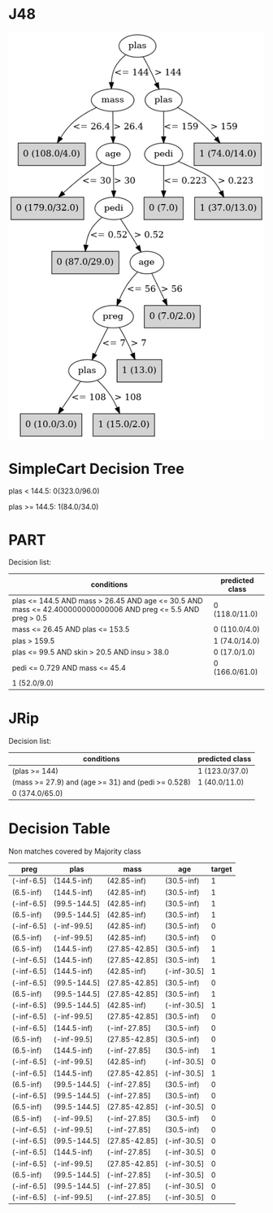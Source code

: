 # J48

![](last_J48_graph.png)

# SimpleCart Decision Tree

plas < 144.5: 0(323.0/96.0)

plas >= 144.5: 1(84.0/34.0)

# PART

Decision list:

conditions|predicted class
---|---
plas <= 144.5 AND mass > 26.45 AND age <= 30.5 AND mass <= 42.400000000000006 AND preg <= 5.5 AND preg > 0.5| 0 (118.0/11.0)
mass <= 26.45 AND plas <= 153.5| 0 (110.0/4.0)
plas > 159.5| 1 (74.0/14.0)
plas <= 99.5 AND skin > 20.5 AND insu > 38.0| 0 (17.0/1.0)
pedi <= 0.729 AND mass <= 45.4| 0 (166.0/61.0)
| 1 (52.0/9.0)


# JRip

Decision list:

conditions|predicted class
---|---
(plas >= 144)|1 (123.0/37.0)
(mass >= 27.9) and (age >= 31) and (pedi >= 0.528)|1 (40.0/11.0)
|0 (374.0/65.0)


# Decision Table

Non matches covered by Majority class

preg|plas|mass|age|target
---|---|---|---|---
(-inf-6.5]|(144.5-inf)|(42.85-inf)|(30.5-inf)|1
(6.5-inf)|(144.5-inf)|(42.85-inf)|(30.5-inf)|1
(-inf-6.5]|(99.5-144.5]|(42.85-inf)|(30.5-inf)|1
(6.5-inf)|(99.5-144.5]|(42.85-inf)|(30.5-inf)|1
(-inf-6.5]|(-inf-99.5]|(42.85-inf)|(30.5-inf)|0
(6.5-inf)|(-inf-99.5]|(42.85-inf)|(30.5-inf)|0
(6.5-inf)|(144.5-inf)|(27.85-42.85]|(30.5-inf)|1
(-inf-6.5]|(144.5-inf)|(27.85-42.85]|(30.5-inf)|1
(-inf-6.5]|(144.5-inf)|(42.85-inf)|(-inf-30.5]|1
(-inf-6.5]|(99.5-144.5]|(27.85-42.85]|(30.5-inf)|0
(6.5-inf)|(99.5-144.5]|(27.85-42.85]|(30.5-inf)|1
(-inf-6.5]|(99.5-144.5]|(42.85-inf)|(-inf-30.5]|1
(-inf-6.5]|(-inf-99.5]|(27.85-42.85]|(30.5-inf)|0
(-inf-6.5]|(144.5-inf)|(-inf-27.85]|(30.5-inf)|0
(6.5-inf)|(-inf-99.5]|(27.85-42.85]|(30.5-inf)|0
(6.5-inf)|(144.5-inf)|(-inf-27.85]|(30.5-inf)|1
(-inf-6.5]|(-inf-99.5]|(42.85-inf)|(-inf-30.5]|0
(-inf-6.5]|(144.5-inf)|(27.85-42.85]|(-inf-30.5]|1
(6.5-inf)|(99.5-144.5]|(-inf-27.85]|(30.5-inf)|0
(-inf-6.5]|(99.5-144.5]|(-inf-27.85]|(30.5-inf)|0
(6.5-inf)|(99.5-144.5]|(27.85-42.85]|(-inf-30.5]|0
(6.5-inf)|(-inf-99.5]|(-inf-27.85]|(30.5-inf)|0
(-inf-6.5]|(-inf-99.5]|(-inf-27.85]|(30.5-inf)|0
(-inf-6.5]|(99.5-144.5]|(27.85-42.85]|(-inf-30.5]|0
(-inf-6.5]|(144.5-inf)|(-inf-27.85]|(-inf-30.5]|0
(-inf-6.5]|(-inf-99.5]|(27.85-42.85]|(-inf-30.5]|0
(6.5-inf)|(99.5-144.5]|(-inf-27.85]|(-inf-30.5]|0
(-inf-6.5]|(99.5-144.5]|(-inf-27.85]|(-inf-30.5]|0
(-inf-6.5]|(-inf-99.5]|(-inf-27.85]|(-inf-30.5]|0


